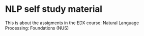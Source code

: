 # NLP self study material
This is about the assigments in the EDX course: Natural Language Processing: Foundations (NUS)  
